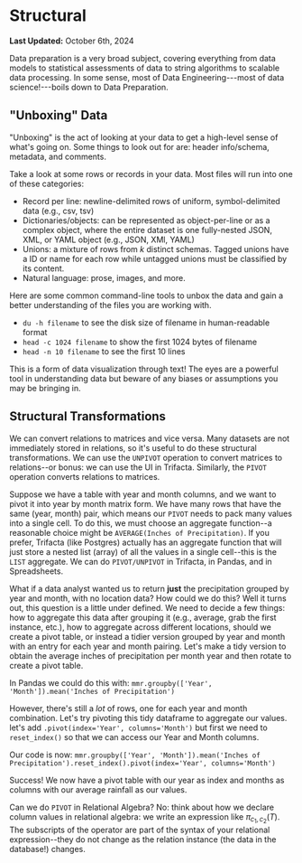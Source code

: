 # Structural

**Last Updated:** October 6th, 2024

Data preparation is a very broad subject, covering everything from data models to statistical assessments of data to string algorithms to scalable data processing. In some sense, most of Data Engineering---most of data science!---boils down to Data Preparation.

## "Unboxing" Data
"Unboxing" is the act of looking at your data to get a high-level sense of what's going on. Some things to look out for are: header info/schema, metadata, and comments.

Take a look at some rows or records in your data. Most files will run into one of these categories: 
- Record per line: newline-delimited rows of uniform, symbol-delimited data (e.g., csv, tsv)
- Dictionaries/objects: can be represented as object-per-line or as a complex object, where the entire dataset is one fully-nested JSON, XML, or YAML object (e.g., JSON, XMl, YAML)
- Unions: a mixture of rows from _k_ distinct schemas. Tagged unions have a ID or name for each row while untagged unions must be classified by its content. 
- Natural language: prose, images, and more. 

Here are some common command-line tools to unbox the data and gain a better understanding of the files you are working with. 

- `du -h filename` to see the disk size of filename in human-readable format
- `head -c 1024 filename`  to show the first 1024 bytes of filename
- `head -n 10 filename` to see the first 10 lines

This is a form of data visualization through text! The eyes are a powerful tool in understanding data but beware of any biases or assumptions you may be bringing in.

## Structural Transformations

We can convert relations to matrices and vice versa. Many datasets are not immediately stored in relations, so it's useful to do these structural transformations. We can use the `UNPIVOT` operation to convert matrices to relations--or bonus: we can use the UI in Trifacta. Similarly, the `PIVOT` operation converts relations to matrices.

Suppose we have a table with year and month columns, and we want to pivot it into year by month matrix form.  We have many rows that have the same (year, month) pair, which means our `PIVOT` needs to pack many values into a single cell. To do this, we must choose an aggregate function--a reasonable choice might be `AVERAGE(Inches of Precipitation)`. If you prefer, Trifacta (like Postgres) actually has an aggregate function that will just store a nested list (array) of all the values in a single cell--this is the `LIST` aggregate. We can do `PIVOT/UNPIVOT` in Trifacta, in Pandas, and in Spreadsheets.


What if a data analyst wanted us to return **just** the precipitation grouped by year and month, with no location data? How could we do this? Well it turns out, this question is a little under defined. We need to decide a few things: how to aggregate this data after grouping it (e.g., average, grab the first instance, etc.), how to aggregate across different locations, should we create a pivot table, or instead a tidier version grouped by year and month with an entry for each year and month pairing. Let's make a tidy version to obtain the average inches of precipitation per month year and then rotate to create a pivot table.

In Pandas we could do this with:
`mmr.groupby(['Year', 'Month']).mean('Inches of Precipitation')`

However, there's still a _lot_ of rows, one for each year and month combination. Let's try pivoting this tidy dataframe to aggregate our values. let's add `.pivot(index='Year', columns='Month')` but first we need to `reset_index()` so that we can access our Year and Month columns. 

Our code is now: `mmr.groupby(['Year', 'Month']).mean('Inches of Precipitation').reset_index().pivot(index='Year', columns='Month')`

Success! We now have a pivot table with our year as index and months as columns with our average rainfall as our values. 

Can we do `PIVOT` in Relational Algebra? No: think about how we declare column values in relational algebra: we write an expression like $\pi_{c_1, c_2} (T)$. The subscripts of the  operator are part of the syntax of your relational expression--they do not change as the relation instance (the data in the database!) changes.